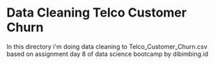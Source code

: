 # Data Cleaning Telco Customer Churn

In this directory i'm doing data cleaning to Telco_Customer_Churn.csv based on assignment day 8 of data science bootcamp by dibimbing.id
